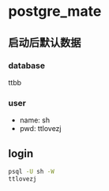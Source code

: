 # postgre_mate
## 启动后默认数据
### database
ttbb
### user
- name: sh
- pwd: ttlovezj
## login
```bash
psql -U sh -W
ttlovezj
```